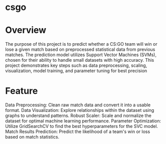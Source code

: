 # csgo
# Overview
The purpose of this project is to predict whether a CS:GO team will win or lose a given match based on preprocessed statistical data from previous matches. The prediction model utilizes Support Vector Machines (SVMs), chosen for their ability to handle small datasets with high accuracy. This project demonstrates key steps such as data preprocessing, scaling, visualization, model training, and parameter tuning for best precision

# Feature
Data Preprocessing: Clean raw match data and convert it into a usable format.
Data Visualization: Explore relationships within the dataset using graphs to understand patterns.
Robust Scaler: Scale and normalize the dataset for optimal machine learning performance.
Parameter Optimization: Utilize GridSearchCV to find the best hyperparameters for the SVC model.
Match Results Prediction: Predict the likelihood of a team's win or loss based on match statistics.
